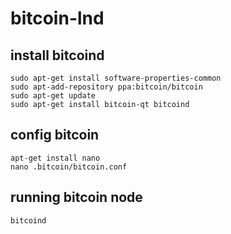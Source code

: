 # bitcoin-lnd

## install bitcoind
```
sudo apt-get install software-properties-common
sudo apt-add-repository ppa:bitcoin/bitcoin
sudo apt-get update
sudo apt-get install bitcoin-qt bitcoind
```

## config bitcoin
```
apt-get install nano
nano .bitcoin/bitcoin.conf
```

## running bitcoin node
```bitcoind```
